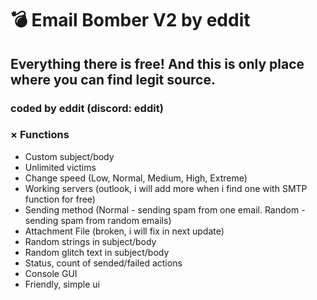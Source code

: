 # 💣 Email Bomber V2 by eddit
## Everything there is free! And this is only place where you can find legit source.
### coded by eddit (discord: eddit)

 ### × Functions
- Custom subject/body
- Unlimited victims
- Change speed (Low, Normal, Medium, High, Extreme)
- Working servers (outlook, i will add more when i find one with SMTP function for free)
- Sending method (Normal - sending spam from one email. Random - sending spam from random emails)
- Attachment File (broken, i will fix in next update)
- Random strings in subject/body
- Random glitch text in subject/body
- Status, count of sended/failed actions
- Console GUI
- Friendly, simple ui

